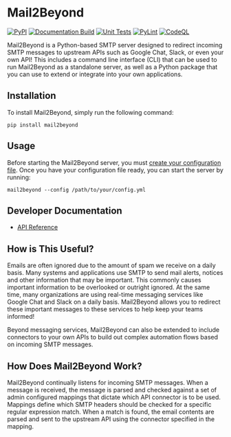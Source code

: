 Mail2Beyond
=========
[![PyPI](https://github.com/soluna-studios/mail2beyond/actions/workflows/pypi.yml/badge.svg)](https://github.com/soluna-studios/mail2beyond/actions/workflows/pypi.yml)
[![Documentation Build](https://github.com/soluna-studios/mail2beyond/actions/workflows/documentation.yml/badge.svg)](https://github.com/soluna-studios/mail2beyond/actions/workflows/documentation.yml)
[![Unit Tests](https://github.com/soluna-studios/mail2beyond/actions/workflows/unittest.yml/badge.svg)](https://github.com/soluna-studios/mail2beyond/actions/workflows/unittest.yml)
[![PyLint](https://github.com/soluna-studios/mail2beyond/actions/workflows/pylint.yml/badge.svg)](https://github.com/soluna-studios/mail2beyond/actions/workflows/pylint.yml)
[![CodeQL](https://github.com/soluna-studios/mail2beyond/actions/workflows/codeql.yml/badge.svg)](https://github.com/soluna-studios/mail2beyond/actions/workflows/codeql.yml)

Mail2Beyond is a Python-based SMTP server designed to redirect incoming SMTP messages to upstream APIs such as
Google Chat, Slack, or even your own API! This includes a command line interface (CLI) that can be used to run
Mail2Beyond as a standalone server, as well as a Python package that you can use to extend or integrate into your own
applications. 

## Installation
To install Mail2Beyond, simply run the following command:
```
pip install mail2beyond
```

## Usage
Before starting the Mail2Beyond server, you must 
[create your configuration file](https://soluna-studios.github.io/mail2beyond/index.html#configuration). Once you have
your configuration file ready, you can start the server by running:
```
mail2beyond --config /path/to/your/config.yml
```

## Developer Documentation
- [API Reference](https://soluna-studios.github.io/mail2beyond/)

## How is This Useful? 
Emails are often ignored due to the amount of spam we receive on a daily basis. Many systems and applications use SMTP
to send mail alerts, notices and other information that may be important. This commonly causes important information to
be overlooked or outright ignored. At the same time, many organizations are using real-time messaging services like
Google Chat and Slack on a daily basis. Mail2Beyond allows you to redirect these important messages to these services
to help keep your teams informed!

Beyond messaging services, Mail2Beyond can also be extended to include connectors to your own APIs to build out complex
automation flows based on incoming SMTP messages.

## How Does Mail2Beyond Work?
Mail2Beyond continually listens for incoming SMTP messages. When a message is received, the message is parsed and checked
against a set of admin configured mappings that dictate which API connector is to be used. Mappings define which SMTP 
headers should be checked for a specific regular expression match. When a match is found, the email contents are parsed
and sent to the upstream API using the connector specified in the mapping.
